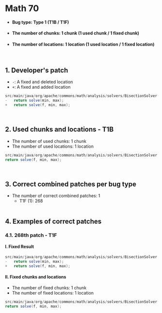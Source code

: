 # Math 70
* <h4>Bug type: Type 1 (T1B / T1F)</h4>
* <h4>The number of chunks: 1 chunk (1 used chunk / 1 fixed chunk)</h4>
* <h4>The number of locations: 1 location (1 used location / 1 fixed location)</h4>
<br>

## 1. Developer's patch
* `-`: A fixed and deleted location
* `+`: A fixed and added location
```java
src/main/java/org/apache/commons/math/analysis/solvers/BisectionSolver.java: 72
-   return solve(min, max);
+   return solve(f, min, max);
```
<br>

## 2. Used chunks and locations - T1B
* The number of used chunks: 1 chunk
* The number of used locations: 1 location
```java
src/main/java/org/apache/commons/math/analysis/solvers/BisectionSolver.java: 72
return solve(f, min, max);
```
<br>

## 3. Correct combined patches per bug type
* The number of correct combined patches: 1
    * T1F (1): 268
<br><br>

## 4. Examples of correct patches
### 4.1. 268th patch - T1F
#### I. Fixed Result
```java
src/main/java/org/apache/commons/math/analysis/solvers/BisectionSolver.java: 72
-   return solve(min, max);
+   return solve(f, min, max);
```

#### II. Fixed chunks and locations
* The number of fixed chunks: 1 chunk
* The number of fixed locations: 1 location
```java
src/main/java/org/apache/commons/math/analysis/solvers/BisectionSolver.java: 72
return solve(f, min, max);
```  
<br><br>